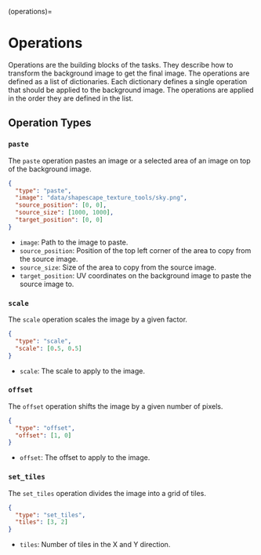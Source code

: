 (operations)=
# Operations

Operations are the building blocks of the tasks. They describe how to transform the background image to get the final image. The operations are defined as a list of dictionaries. Each dictionary defines a single operation that should be applied to the background image. The operations are applied in the order they are defined in the list.

## Operation Types

### `paste`
The `paste` operation pastes an image or a selected area of an image on top of the background image.

```json
{
  "type": "paste",
  "image": "data/shapescape_texture_tools/sky.png",
  "source_position": [0, 0],
  "source_size": [1000, 1000],
  "target_position": [0, 0]
}
```
- `image`: Path to the image to paste.
- `source_position`: Position of the top left corner of the area to copy from the source image.
- `source_size`: Size of the area to copy from the source image.
- `target_position`: UV coordinates on the background image to paste the source image to.

### `scale`
The `scale` operation scales the image by a given factor.

```json
{
  "type": "scale",
  "scale": [0.5, 0.5]
}
```
- `scale`: The scale to apply to the image.

### `offset`
The `offset` operation shifts the image by a given number of pixels.

```json
{
  "type": "offset",
  "offset": [1, 0]
}
```
- `offset`: The offset to apply to the image.

### `set_tiles`
The `set_tiles` operation divides the image into a grid of tiles.

```json
{
  "type": "set_tiles",
  "tiles": [3, 2]
}
```
- `tiles`: Number of tiles in the X and Y direction.

